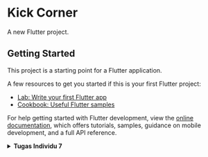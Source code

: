 # Kick Corner

A new Flutter project.

## Getting Started

This project is a starting point for a Flutter application.

A few resources to get you started if this is your first Flutter project:

- [Lab: Write your first Flutter app](https://docs.flutter.dev/get-started/codelab)
- [Cookbook: Useful Flutter samples](https://docs.flutter.dev/cookbook)

For help getting started with Flutter development, view the
[online documentation](https://docs.flutter.dev/), which offers tutorials,
samples, guidance on mobile development, and a full API reference.

<details>
<summary><strong>Tugas Individu 7</strong></summary>

## Widget tree pada Flutter dan bagaimana hubungan parent-child (induk-anak) bekerja antar widget

Di Flutter, semua yang terlihat di layar adalah widget. Antarmuka pengguna (UI) tersusun dari kumpulan widget dalam sebuah struktur pohon (*tree*) yang hirarkis.

- **Widget Tree**: Ini adalah cara Flutter merepresentasikan UI. Ada satu *root* widget (widget akar), yang memiliki *children* (anak), dan anak-anak itu bisa memiliki anak-anaknya sendiri, membentuk sebuah pohon.

- **Parent-Child (Induk-Anak)**:
    - **Parent (Induk)**: Adalah widget yang "mengandung" atau "membungkus" widget lain.
    - **Child (Anak)**: Adalah widget yang "dikandung" oleh widget lain.

Hubungan parent-child ini adalah fondasi dari cara kerja Flutter. Struktur ini memiliki dua tujuan utama:

- **Layout (Tata Letak)**: Parent bertanggung jawab mengatur posisi dan ukuran child-nya. Contoh: `Column` (parent) memerintahkan semua children-nya untuk berbaris secara vertikal.

- **Konteks (Data & Tema)**: Parent dapat "mewariskan" data atau informasi (seperti tema warna) ke semua children di bawahnya. Contoh: `MaterialApp` (parent) mewariskan tema indigo sehingga `AppBar` (child) tahu harus berwarna apa.

## Widget yang digunakan dalam proyek ini

| Widget | Deskripsi |
| --- | --- |
| `MaterialApp` | Widget akar (root) yang membungkus seluruh aplikasi dan menyediakan fungsionalitas dasar (tema, navigasi). |
| `StatelessWidget` | Tipe dasar untuk widget yang tidak mengelola state internal (contoh: `MyHomePage`, `ItemCard`). |
| `Scaffold` | Kerangka visual halaman, menyediakan `AppBar` (bilah atas) dan `body` (konten). |
| `AppBar` | Bilah judul aplikasi. |
| `Column` | Menyusun widget-widget anaknya secara vertikal. |
| `Padding` | Memberi ruang kosong (jarak) di sekitar widget anaknya. |
| `Text` | Menampilkan teks. |
| `SizedBox` | Membuat kotak dengan ukuran tertentu, sering digunakan untuk memberi spasi. |
| `GridView.count` | Menampilkan widget anaknya dalam format grid dengan jumlah kolom yang tetap. |
| `Material` & `InkWell` | Digunakan bersamaan di `ItemCard` untuk membuat area yang dapat diklik (`onTap`), memiliki warna, dan menampilkan efek riak. |
| `Icon` | Menampilkan ikon. |
| `ScaffoldMessenger` & `SnackBar` | Digunakan untuk menampilkan notifikasi pop-up dari bawah layar. |

## Fungsi widget MaterialApp? Mengapa widget ini sering digunakan sebagai widget root?

`MaterialApp` adalah widget inti yang membungkus seluruh aplikasi Flutter. Widget ini menyediakan fungsionalitas dasar yang diperlukan untuk membangun aplikasi yang bisa berfungsi dan terlihat konsisten.

Fungsionalitas ini adalah inti dari Material Design:
- **Tema (theme)**: Mendefinisikan ThemeData global (skema warna, font) yang akan diwariskan ke semua widget di bawahnya.
- **Navigasi (routes)**: Mengelola tumpukan halaman dan transisi antar layar.
- **Halaman Utama (home)**: Menentukan widget yang pertama kali ditampilkan saat aplikasi dimuat.

`MaterialApp` sering menjadi widget root karena widget-widget Material Design lainnya (seperti `Scaffold`, `Navigator`, `Theme`) bergantung padanya untuk mendapatkan data tema dan instruksi navigasi.

## Perbedaan antara StatelessWidget dan StatefulWidget. Kapan memilih salah satunya?

**`StatelessWidget` (Widget Statis)**
- **Definisi**: Widget yang *immutable* (tetap). Tampilannya tidak dapat berubah secara internal setelah dibuat.

- **Kapan berubah?** Tampilannya hanya diperbarui ketika data yang diterimanya dari *parent*-nya berubah, yang memicu *rebuild* dari luar.

- **Kapan digunakan?** Untuk UI yang statis atau hanya bergantung pada data dari *parent*-nya. Contoh: `Icon`, `Text`, dan `ItemCard` di proyek ini.

**`StatefulWidget` (Widget Dinamis)**
- **Definisi**: Widget yang *mutable* (dapat berubah). Memiliki objek State internal untuk menyimpan data yang bisa berubah seiring waktu.

- **Kapan berubah?** Tampilannya diperbarui ketika developer memanggil fungsi `setState()`. Ini memberi tahu Flutter untuk *rebuild* widget tersebut dengan data State yang baru.

- **Kapan digunakan?** Saat UI perlu berubah secara dinamis berdasarkan interaksi pengguna atau data internal. Contoh: `Checkbox` (mengingat status dicentang) atau `Text Field` (mengingat teks yang diketik).

## Apa itu BuildContext dan mengapa penting di Flutter? Bagaimana penggunaannya di metode build?

`BuildContext` adalah "alamat" unik yang dimiliki setiap widget, yang mendeskripsikan lokasi widget tersebut di dalam Widget Tree.

**Fungsi Utamanya**: `BuildContext` digunakan untuk berinteraksi dengan widget lain di dalam pohon. Karena ia tahu lokasinya, ia bisa "mencari ke atas" pohon untuk menemukan *ancestor* (leluhur) terdekat.

**Contoh Penggunaan**: Ia adalah parameter context yang ada di setiap build method.

- `Theme.of(context)`: Menemukan data tema terdekat.

- `Navigator.of(context)`: Menemukan pengelola navigasi untuk pindah halaman.

- `ScaffoldMessenger.of(context)`: Menemukan `Scaffold` terdekat untuk menampilkan SnackBar (seperti yang kita lakukan di `ItemCard`).

## Konsep "hot reload" di Flutter dan bagaimana bedanya dengan "hot restart"

**Hot Reload**
- Menyuntikkan kode baru ke dalam Dart Virtual Machine (VM) yang sedang berjalan dan membangun ulang (*rebuild*) Widget Tree.

- Hasil: Perubahan UI terlihat instan (seringkali < 1 detik).

- State: State aplikasi tetap terjaga. (Contoh: Teks yang sedang diketik di formulir tidak akan hilang).

**Hot Restart**
- Menghancurkan Dart VM yang lama dan memulai ulang seluruh aplikasi dari awal.

- Hasil: Aplikasi dimulai ulang dari halaman utamanya.

- State: State aplikasi hilang (*restart*). Ini diperlukan saat mengubah sesuatu yang fundamental, seperti `initState()` atau variabel global.
</details>